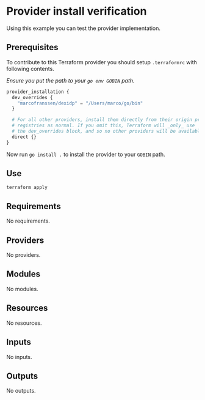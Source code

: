 # Provider install verification

Using this example you can test the provider implementation.

## Prerequisites

To contribute to this Terraform provider you should setup `.terraformrc` with following contents.

*Ensure you put the path to your `go env GOBIN` path.*

```terraform
provider_installation {
  dev_overrides {
    "marcofranssen/dexidp" = "/Users/marco/go/bin"
  }

  # For all other providers, install them directly from their origin provider
  # registries as normal. If you omit this, Terraform will _only_ use
  # the dev_overrides block, and so no other providers will be available.
  direct {}
}
```

Now run `go install .` to install the provider to your `GOBIN` path.

## Use

```shell
terraform apply
```

<!-- BEGIN_TF_DOCS -->
## Requirements

No requirements.

## Providers

No providers.

## Modules

No modules.

## Resources

No resources.

## Inputs

No inputs.

## Outputs

No outputs.
<!-- END_TF_DOCS -->

